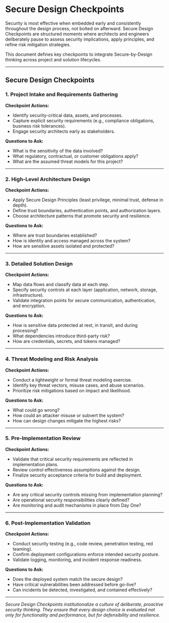 # Secure Design Checkpoints

Security is most effective when embedded early and consistently throughout the design process, not bolted on afterward. Secure Design Checkpoints are structured moments where architects and engineers deliberately pause to assess security implications, apply principles, and refine risk mitigation strategies.

This document defines key checkpoints to integrate Secure-by-Design thinking across project and solution lifecycles.

---

## Secure Design Checkpoints

### 1. Project Intake and Requirements Gathering

**Checkpoint Actions:**
- Identify security-critical data, assets, and processes.
- Capture explicit security requirements (e.g., compliance obligations, business risk tolerances).
- Engage security architects early as stakeholders.

**Questions to Ask:**
- What is the sensitivity of the data involved?
- What regulatory, contractual, or customer obligations apply?
- What are the assumed threat models for this project?

---

### 2. High-Level Architecture Design

**Checkpoint Actions:**
- Apply Secure Design Principles (least privilege, minimal trust, defense in depth).
- Define trust boundaries, authentication points, and authorization layers.
- Choose architecture patterns that promote security and resilience.

**Questions to Ask:**
- Where are trust boundaries established?
- How is identity and access managed across the system?
- How are sensitive assets isolated and protected?

---

### 3. Detailed Solution Design

**Checkpoint Actions:**
- Map data flows and classify data at each step.
- Specify security controls at each layer (application, network, storage, infrastructure).
- Validate integration points for secure communication, authentication, and encryption.

**Questions to Ask:**
- How is sensitive data protected at rest, in transit, and during processing?
- What dependencies introduce third-party risk?
- How are credentials, secrets, and tokens managed?

---

### 4. Threat Modeling and Risk Analysis

**Checkpoint Actions:**
- Conduct a lightweight or formal threat modeling exercise.
- Identify key threat vectors, misuse cases, and abuse scenarios.
- Prioritize risk mitigations based on impact and likelihood.

**Questions to Ask:**
- What could go wrong?
- How could an attacker misuse or subvert the system?
- How can design changes mitigate the highest risks?

---

### 5. Pre-Implementation Review

**Checkpoint Actions:**
- Validate that critical security requirements are reflected in implementation plans.
- Review control effectiveness assumptions against the design.
- Finalize security acceptance criteria for build and deployment.

**Questions to Ask:**
- Are any critical security controls missing from implementation planning?
- Are operational security responsibilities clearly defined?
- Are monitoring and audit mechanisms in place from Day One?

---

### 6. Post-Implementation Validation

**Checkpoint Actions:**
- Conduct security testing (e.g., code review, penetration testing, red teaming).
- Confirm deployment configurations enforce intended security posture.
- Validate logging, monitoring, and incident response readiness.

**Questions to Ask:**
- Does the deployed system match the secure design?
- Have critical vulnerabilities been addressed before go-live?
- Can incidents be detected, investigated, and contained effectively?

---

*Secure Design Checkpoints institutionalize a culture of deliberate, proactive security thinking. They ensure that every design choice is evaluated not only for functionality and performance, but for defensibility and resilience.*

